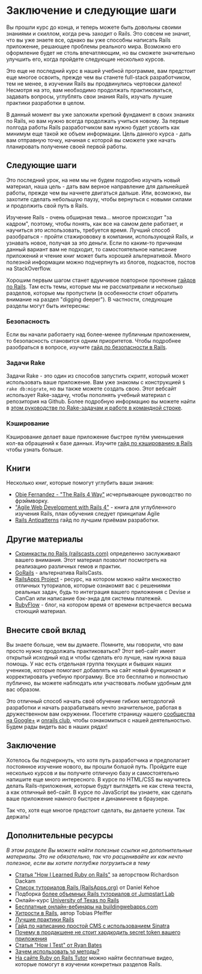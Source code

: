 # Заключение и следующие шаги

Вы прошли курс до конца, и теперь можете быть довольны своими знаниями и скиллом, когда речь заходит о Rails. Это совсем не значит, что вы уже знаете все, однако вы уже способны написать Rails приложение, решающее проблемы реального мира. Возможно его оформление будет не столь впечатляющим, но вы сможете значительно улучшить его, когда пройдете следующие несколько курсов.

Это еще не последний курс в нашей учебной программе, вам предстоит еще многое освоить, прежде чем вы станете full-stack разработчиком, тем не менее, в изучении Rails вы продвинулись чертовски далеко! Несмотря на это, вам необходимо продолжать практиковаться, задавать вопросы, углублять свои знания Rails, изучать лучшие практики разработки в целом.

В данный момент вы уже заложили крепкий фундамент в своих знаниях по Rails, но вам нужно всегда продолжать учиться новому. За первые полгода работы Rails разработчиком вам нужно будет усвоить как минимум еще такой же объем информации. Цель данного курса - дать вам отправную точку, начиная с которой вы сможете уже начать планировать получение своей первой работы.

## Следующие шаги

Это последний урок, на нем мы не будем подробно изучать новый материал, наша цель - дать вам верное направление для дальнейшей работы, прежде чем вы начнете двигаться дальше. Или, возможно, вы захотите сделать небольшую паузу, чтобы  вернуться с новыми силами и продолжить свой путь в Rails.

Изучение Rails - очень обширная тема... многое происходит "за кадром", поэтому, чтобы понять, как все на самом деле работает, и научиться это использовать, требуется время.
Лучший способ разобраться - пройти стажирововку в компании, использующей Rails, и узнавать новое, получая за это деньги. Если по каким-то причинам данный вариант вам не подходит, то самостоятельное написание приложений и чтение книг может быть хорошей альтернативой. Много полезной информации можно подчерпнуть из блогов, подкастов, постов на StackOverflow.

Хорошим первым шагом станет вдумчивое повторное прочтение [гайдов по Rails](http://guides.rubyonrails.org/index.html). Там есть темы, которые мы не рассматривали и несколько разделов, которые мы пропустили (в особенности стоит обратить внимание на раздел "digging deeper"). В частности, следующие разделы могут быть интересны:

### Безопасность

Если вы начали работаету над более-менее публичным приложением, то безопасность становится одним приоритетов. Чтобы подробнее разобраться в вопросе, изучите [гайд по безопасности в Rails](http://guides.rubyonrails.org/security.html).

### Задачи Rake

Задачи Rake - это один из способов запустить скрипт, который может использовать ваше приложение. Вам уже знакомы с конструкцией `$ rake db:migrate`, но вы также можете создать свою. Этот вебсайт использует Rake-задачу, чтобы пополнять учебный материал с репозитория на Github. Более подробную информацию вы можете найти в [этом руководстве по Rake-задачам и работе в командной строке](http://guides.rubyonrails.org/command_line.html).

### Кэширование

Кэширование делает ваше приложение быстрее путём уменьшения кол-ва обращений к базе данных. Изучите [гайд по кэшированию в Rails](http://guides.rubyonrails.org/caching_with_rails.html) чтобы узнать больше.

## Книги

Несколько книг, которые помогут углубить ваши знания:

* [Obie Fernandez - "The Rails 4 Way"](https://leanpub.com/tr4w) исчерпывающее руководство по фрэймворку.
* ["Agile Web Development with Rails 4"](http://pragprog.com/book/rails4/agile-web-development-with-rails-4) - книга для углубленного изучения Rails, план обучения следует принципам Agile
* [Rails Antipatterns](http://www.amazon.com/Rails-AntiPatterns-Refactoring-Addison-Wesley-Professional/dp/0321604814) гайд по лучшим приёмам разработки.

## Другие материалы

* [Скринкасты по Rails (railscasts.com)](http://railscasts.com/) определенно заслуживают вашего внимания. Этот материал позволит посмотреть на реализацию различных гемов и практик. 
* [GoRails](https://gorails.com/) - альтернатива RailsCasts.
* [RailsApps Project](https://tutorials.railsapps.org/) - ресурс, на котором можно найти множество отличных туториалов, которые ознакомят вас с решениями реальных задач, будь то интеграция вашего приложения с Devise и CanCan или написание бэк-энда для системы платежей.
* [RubyFlow](http://www.rubyflow.com/) - блог, на котором время от времени встречается весьма стоющий материал.

## Внесите свой вклад

Вы знаете больше, чем вы думаете. Помните, мы говорили, что вам просто нужно продолжать практиковаться? Этот веб-сайт имеет открытый исходный код и чтобы сделать его лучше, нам нужна ваша помощь. У нас есть отдельная группа текущих и бывших наших учеников, которые помогают добавлять на сайт новый функционал и корректировать учебную программу. Все это бесплатно и полностью публично, вы можете наблюдать или участвовать любым удобным для вас образом.

Это отличный способ начать своё обучение гибких методологий разработки и начать разрабатывать нечто значительное, работая в дружественном вам окружении. Посетите страницу нашего [cообщества на Google+](https://groups.google.com/forum/#!forum/ror2ru) и [onrails club](http://onrails.club/), чтобы ознакомиться с нашей деятельностью. Будем рады видеть вас в наших рядах!

## Заключение

Хотелось бы подчеркнуть, что хотя путь разработчика и предполагает постоянное изучение нового, вы прошли болшой путь. Пройдите еще несколько курсов и вы получите отличную базу и самостоятельно напишите еще много интересного. В курсе по HTML/CSS вы научитесь делать Rails-приложения, которые будут выглядеть не как стена текста, а как отличный веб-сайт. В курсе по JavaScript вы узнаете, как сделать ваше приложение намного быстрее и динамичнее в браузере.

Так что, хотя еще многое предстоит сделать, вы делаете успехи. Так держать!

## Дополнительные ресурсы

*В этом разделе Вы можете найти полезные ссылки на дополнительные материалы. Это не обязательно, так что расценивайте их как нечто полезное, если вы хотите поглубже погрузиться в тему*


* [Статья "How I Learned Ruby on Rails"](https://medium.com/how-i-learned-ruby-rails/e08c94e2a51e) за авторством Richardson Dackam
* [Список туториалов Rails (RailsApps.org)](https://tutorials.railsapps.org/rails-tutorial) от Daniel Kehoe 
* Подборка [более объемных Rails туториалов от Jumpstart Lab](http://tutorials.jumpstartlab.com/)
* Онлайн-курс [University of Texas по Rails](http://schneems.com/ut-rails)
* [Бесплатные онлайн-вебинары на buildingwebapps.com](http://www.buildingwebapps.com/)
* [Хитрости в Rails](http://pragtob.github.io/rails-beginner-cheatsheet/index.html), автор Tobias Pfeiffer
* [Лучшие практики Rails](http://rails-bestpractices.com/)
* [Гайд по написанию простой CMS с использованием Sinatra](http://www.sitepoint.com/a-simple-content-management-system-in-sinatra/)
* [Почему в продакшене не стоит хардкодить secret token вашего приложения](http://daniel.fone.net.nz/blog/2013/05/20/a-better-way-to-manage-the-rails-secret-token/)
* [Статья "How I Test" от Ryan Bates](http://railscasts.com/episodes/275-how-i-test)
* [Зачем использовать `%Q` методы?](http://stackoverflow.com/questions/10144543/what-is-the-use-case-for-rubys-q-q-quoting-methods)
* [На сайте Ruby on Rails Tutor](http://rubyonrailstutor.github.io/) можно найти бесплатные видео, которые помогут в изучении конкретных разделов Rails.